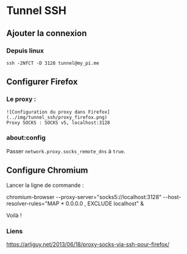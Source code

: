 # Tunnel SSH


## Ajouter la connexion

### Depuis linux

    ssh -2NfCT -D 3128 tunnel@my_pi.me


## Configurer Firefox

### Le proxy :

    ![Configuration du proxy dans Firefox](../img/tunnel_ssh/proxy_firefox.png)
    Proxy SOCKS : SOCKS v5, localhost:3128

### about:config

Passer `network.proxy.socks_remote_dns` à `true`.

## Configure Chromium

Lancer la ligne de commande :

  chromium-browser --proxy-server="socks5://localhost:3128" --host-resolver-rules="MAP * 0.0.0.0 , EXCLUDE localhost" &

Voilà !

### Liens

https://arliguy.net/2013/06/18/proxy-socks-via-ssh-pour-firefox/
